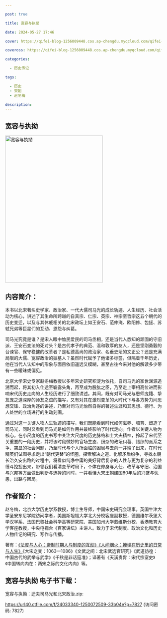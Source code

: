 ```yaml
---

post: true

title: 宽容与执拗

date: 2024-05-27 17:46

cover: https://qifei-blog-1256009448.cos.ap-chengdu.myqcloud.com/qifei-blog/66110d7468eb935713e24c68.jpg

coveross: https://qifei-blog-1256009448.cos.ap-chengdu.myqcloud.com/qifei-blog/66110d7468eb935713e24c68.jpg

categories:

  - 历史传记

tags:

  - 历史
  - 宋朝
  - 赵冬梅

description:
---
```


## 宽容与执拗
<img alt=" 宽容与执拗" class="aligncenter loaded" data-was-processed="true" decoding="async" fetchpriority="high" height="471" src="https://qifei-blog-1256009448.cos.ap-chengdu.myqcloud.com/qifei-blog/66110d7468eb935713e24c68.jpg" style="cursor: zoom-in;" width="314"/>

## 内容简介：

本书以北宋著名史学家、政治家、一代大儒司马光的成长轨迹、人生经历、社会活动为核心，讲述了其生命所跨越的自真宗、仁宗、英宗、神宗至哲宗这五个朝代的历史变迁，以及与其休戚相关的北宋政坛上如王安石、范仲淹、欧阳修、包拯、苏轼兄弟等巨星们的互动、恩怨与纠葛。

司马光究竟是谁？是宋人眼中恤民爱民的司马丞相，还是当代人悉知的顽固的守旧派、王安石变法的死对头？是古代孝子的典范、温和敦厚的友人，还是坚刚勇毅的台谏官、保守稳健的改革者？是私德高尚的政治家、名垂史坛的文正公？还是充满局限的大儒、宽容政治的掘墓人？虽然时代赋予了他诸多标签，但隔着千年历史，他在当代人认知中的形象与面目依旧遥远又模糊，甚至古往今来对他的解读多少带有一些暧昧或偏见。

北京大学宋史专家赵冬梅教授以多年宋史研究积淀为依托，自司马光的家世渊源追溯而起，将其初入仕途至崭露头角，再至成为股肱之臣，乃至走上宰相高位进而影响宋代历史走向的人生经历进行了细致讲述。其间，既有对司马光与恩师庞籍、挚友庞之道深厚的师友之谊的描写，又有对其在激烈变革的大时代下与各方势力间思想交锋、政治角逐的讲述，乃至对司马光怡然自得的著述生涯和其思想、德行、为人处世的立场进行的生动刻画。

通过对这一关键人物人生轨迹的描写，我们既能看到时代如何滋养、培育、塑造了司马光，同时又看到司马光是如何作用并最终影响了时代走向。作者以关键人物为核心，在小尺度的历史书写中关注大尺度的历史脉络和士大夫精神，拎起了宋代至关重要的一段历史，并将该时段微妙的官场生态、纷杂的政坛纠葛、错综的派系之争、突显的社会问题，乃至时代与个人所面临的困局与去向一并端了出来，在时代精英们试图寻求走出“朝代更替”的怪圈，探索解决之道、化解矛盾纷争，寻找本朝长治久安出路的过程中，将看似纯净中庸的美好背后复杂的人性与更为复杂的利益缠斗挖掘出来，带领我们看清变革时局下，个体在修身与入仕、改革与守旧、治国与兴邦等方面做出判断与选择的同时，一并看懂大宋王朝建国80年后的兴盛与忧患，出路与困局。

## 作者简介：

赵冬梅，北京大学历史学系教授，博士生导师，中国宋史研究会理事。英国牛津大学圣安东尼学院访问学者，美国斯坦福大学北大分校客座副教授，德国维尔茨堡大学汉学系、法国巴黎社会科学高等研究院、美国加州大学戴维斯分校、香港教育大学客座教授，中央电视台《百家讲坛》主讲人。致力于宋代制度、政治文化和历史人物传记的研究、写作与传播。

著有：<a href="https://www.huibooks.com/8636.html">《法度与人心：帝制时期人与制度的互动》</a><a href="https://www.huibooks.com/14894.html">《人间烟火：掩埋在历史里的日常与人生》</a>《大宋之变：1063—1086》《文武之间：北宋武选官研究》《武道彷徨：中国古代的武举与武学》《千秋是非话寇准》；译著有《天潢贵胄：宋代宗室史》《中国转向内在：两宋之际的文化内向》等。

## 宽容与执拗 电子书下载：
宽容与执拗：迂夫司马光和北宋政治.zip: 

https://url40.ctfile.com/f/24033340-1250072509-33b04e?p=7827 (访问密码: 7827)
